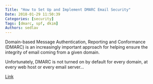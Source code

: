 ```yaml
---
Title: "How to Set Up and Implement DMARC Email Security"
Date: 2018-01-29 11:50:39
Categories: [security]
Tags: [dmarc, spf, dkim]
Authors: sedlav
---
```


Domain-based Message Authentication, Reporting and Conformance (DMARC) is an increasingly important approach for helping ensure the integrity of email coming from a given domain.

Unfortunately, DMARC is not turned on by default for every domain, at every web host or every email server...

[Link](https://www.esecurityplanet.com/applications/how-to-set-up-imlement-dmarc-email-security.html)
